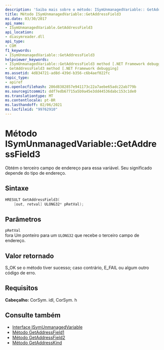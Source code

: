 ```yaml
---
description: 'Saiba mais sobre o método: ISymUnmanagedVariable:: GetAddressField3'
title: Método ISymUnmanagedVariable::GetAddressField3
ms.date: 03/30/2017
api_name:
- ISymUnmanagedVariable.GetAddressField3
api_location:
- diasymreader.dll
api_type:
- COM
f1_keywords:
- ISymUnmanagedVariable::GetAddressField3
helpviewer_keywords:
- ISymUnmanagedVariable::GetAddressField3 method [.NET Framework debugging]
- GetAddressField3 method [.NET Framework debugging]
ms.assetid: 4d834721-ad8d-439d-b356-c6b4aef022fc
topic_type:
- apiref
ms.openlocfilehash: 286d8382857e941173c22a7aebe65adc22ab779b
ms.sourcegitcommit: ddf7edb67715a5b9a45e3dd44536dabc153c1de0
ms.translationtype: MT
ms.contentlocale: pt-BR
ms.lasthandoff: 02/06/2021
ms.locfileid: "99762910"
---
```

# <a name="isymunmanagedvariablegetaddressfield3-method"></a>Método ISymUnmanagedVariable::GetAddressField3

Obtém o terceiro campo de endereço para essa variável. Seu significado depende do tipo de endereço.  
  
## <a name="syntax"></a>Sintaxe  
  
```cpp  
HRESULT GetAddressField3(  
    [out, retval] ULONG32* pRetVal);  
```  
  
## <a name="parameters"></a>Parâmetros  

 `pRetVal`  
 fora Um ponteiro para um `ULONG32` que recebe o terceiro campo de endereço.  
  
## <a name="return-value"></a>Valor retornado  

 S_OK se o método tiver sucesso; caso contrário, E_FAIL ou algum outro código de erro.  
  
## <a name="requirements"></a>Requisitos  

 **Cabeçalho:** CorSym. idl, CorSym. h  
  
## <a name="see-also"></a>Consulte também

- [Interface ISymUnmanagedVariable](isymunmanagedvariable-interface.md)
- [Método GetAddressField1](isymunmanagedvariable-getaddressfield1-method.md)
- [Método GetAddressField2](isymunmanagedvariable-getaddressfield2-method.md)
- [Método GetAddressKind](isymunmanagedvariable-getaddresskind-method.md)

